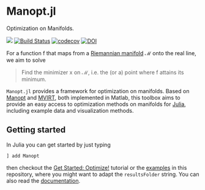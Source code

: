 # Manopt.jl

Optimization on Manifolds.


[![](https://img.shields.io/badge/docs-stable-blue.svg)](https://manoptjl.org/stable)
[![Build Status](https://travis-ci.com/JuliaManifolds/Manopt.jl.svg?branch=master)](https://travis-ci.com/JuliaManifolds/Manopt.jl)
[![codecov](https://codecov.io/gh/JuliaManifolds/Manopt.jl/branch/master/graph/badge.svg)](https://codecov.io/gh/JuliaManifolds/Manopt.jl)
[![DOI](https://zenodo.org/badge/74746729.svg)](https://zenodo.org/badge/latestdoi/74746729)

For a function f that maps from a [Riemannian manifold](https://en.wikipedia.org/wiki/Riemannian_manifold)
ℳ onto the real line, we aim to solve

> Find the minimizer x on ℳ, i.e. the (or a) point where f attains its minimum.

`Manopt.jl` provides a framework for optimization on manifolds.
Based on [Manopt](https://manopt.org) and
[MVIRT](https://ronnybergmann.net/mvirt/), both implemented in Matlab,
this toolbox aims to provide an easy access to optimization methods on manifolds
for [Julia](https://julialang.org), including example data and visualization methods.

## Getting started
In Julia you can get started by just typing

```julia
] add Manopt
```

then checkout the [Get Started: Optimize!](https://manoptjl.org/stable/tutorials/MeanAndMedian.html) tutorial or the
[examples](https://github.com/JuliaManifolds/Manopt.jl/tree/master/examples)
in this repository, where you might want to adapt the `resultsFolder` string.
You can also read the [documentation](https://www.manoptjl.org/stable).
